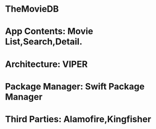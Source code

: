 # TheMovieDB
# App Contents: Movie List,Search,Detail.
# Architecture: VIPER
# Package Manager: Swift Package Manager
# Third Parties: Alamofire,Kingfisher

